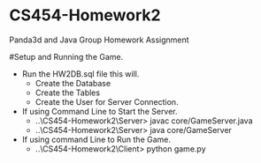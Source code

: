 # CS454-Homework2
Panda3d and Java Group Homework Assignment


#Setup and Running the Game.
*   Run the HW2DB.sql file this will.
    * Create the Database
    * Create the Tables
    * Create the User for Server Connection.
*   If using Command Line to Start the Server.
    * ..\CS454-Homework2\Server>  javac core/GameServer.java
    * ..\CS454-Homework2\Server>  java core/GameServer
*   If using command Line to Run the Game.
    * ..\CS454-Homework2\Client>  python game.py
